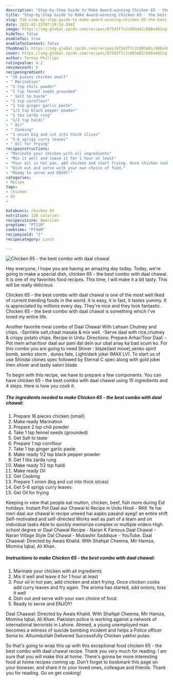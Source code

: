 ```yaml
---
description: "Step-by-Step Guide to Make Award-winning Chicken 65 - the best combo with daal chawal"
title: "Step-by-Step Guide to Make Award-winning Chicken 65 - the best combo with daal chawal"
slug: 516-step-by-step-guide-to-make-award-winning-chicken-65-the-best-combo-with-daal-chawal
date: 2022-02-23T07:59:14.594Z
image: https://img-global.cpcdn.com/recipes/67543f7c2c003a61/680x482cq70/chicken-65-the-best-combo-with-daal-chawal-recipe-main-photo.jpg
hideToc: false
enableToc: true
enableTocContent: false
thumbnail: https://img-global.cpcdn.com/recipes/67543f7c2c003a61/680x482cq70/chicken-65-the-best-combo-with-daal-chawal-recipe-main-photo.jpg
cover: https://img-global.cpcdn.com/recipes/67543f7c2c003a61/680x482cq70/chicken-65-the-best-combo-with-daal-chawal-recipe-main-photo.jpg
author: Teresa Phillips
ratingvalue: 4.2
reviewcount: 8
recipeingredient:
- "16 pieces chicken small"
- " Marination"
- "2 tsp chili powder"
- "1 tsp fennel seeds grounded"
- " Salt to taste"
- "1 tsp cornflour"
- "1 tsp ginger garlic paste"
- "1/2 tsp black pepper powder"
- "1 tbs zarda rung"
- "1/2 tsp haldi"
- " Oil"
- " Cooking"
- "1 onion big and cut into thick slices"
- "5-6 sprigs curry leaves"
- " Oil for frying"
recipeinstructions:
- "Marinate your chicken with all ingredients"
- "Mix it well and leave it for 1 hour at least"
- "Pour oil in hot pan, add chicken and start frying. Once chicken cooks add curry leaves and fry again. The aroma has started, add onions, toss it well"
- "Dish out and serve with your own choice of food."
- "Ready to serve and ENJOY!"
categories:
- Recipe
tags:
- chicken
- 65
- 

katakunci: chicken 65  
nutrition: 128 calories
recipecuisine: American
preptime: "PT11M"
cooktime: "PT46M"
recipeyield: "2"
recipecategory: Lunch

---
```



![Chicken 65 - the best combo with daal chawal](https://img-global.cpcdn.com/recipes/67543f7c2c003a61/680x482cq70/chicken-65-the-best-combo-with-daal-chawal-recipe-main-photo.jpg)

Hey everyone, I hope you are having an amazing day today. Today, we're going to make a special dish, chicken 65 - the best combo with daal chawal. It is one of my favorites food recipes. This time, I will make it a bit tasty. This will be really delicious.

Chicken 65 - the best combo with daal chawal is one of the most well liked of current trending foods in the world. It is easy, it is fast, it tastes yummy. It is appreciated by millions every day. They're nice and they look fantastic. Chicken 65 - the best combo with daal chawal is something which I've loved my entire life.

Another favorite meal combo of Daal Chawal With Lehsan Chutney and chips. -Sprinkle salt,chaat masala &amp; mix well. -Serve daal with rice,chutney &amp; crispy potato chips. Recipe in Urdu: Directions: Prepare Arhar/Toor Daal: -Pot mein arhar/toor daal aur pani dal dein aur ubal anay ka bad scum ko. For this combo you are going to need Shiver : blaze(last move),senko spirit bomb, senko storm , dunes fate, Light/dark jokei (MAX LV). To start us of use Shindai clones spec followed by Eternal C spec along with gold jokei then shiver and lastly satori blade.


To begin with this recipe, we have to prepare a few components. You can have chicken 65 - the best combo with daal chawal using 15 ingredients and 4 steps. Here is how you cook it.

<!--inarticleads1-->

##### The ingredients needed to make Chicken 65 - the best combo with daal chawal:

1. Prepare 16 pieces chicken (small)
1. Make ready  Marination
1. Prepare 2 tsp chili powder
1. Take 1 tsp fennel seeds (grounded)
1. Get  Salt to taste
1. Prepare 1 tsp cornflour
1. Take 1 tsp ginger garlic paste
1. Make ready 1/2 tsp black pepper powder
1. Get 1 tbs zarda rung
1. Make ready 1/2 tsp haldi
1. Make ready  Oil
1. Get  Cooking
1. Prepare 1 onion (big and cut into thick slices)
1. Get 5-6 sprigs curry leaves
1. Get  Oil for frying


Keeping in view that people eat mutton, chicken, beef, fish more during Eid holidays. Instant Pot Daal aur Chawal ki Recipe in Urdu Hindi - RKK Ye hai meri daal aur chawal ki recipe umeed hai aapko pasand ayegi! an entire shift Self-motivated and self-directed Works well as part of a team and on individual tasks Able to quickly memorize complex or multiple orders High school degree or Daal Chawal Recipe - Naran K Famous Daal Chawal - Naran Village Style Dal Chawal - Mubashir Saddique - YouTube. Daal Chaawal: Directed by Awais Khalid. With Shafqat Cheema, Mir Hamza, Momina Iqbal, Ali Khan. 

<!--inarticleads2-->

##### Instructions to make Chicken 65 - the best combo with daal chawal:

1. Marinate your chicken with all ingredients
1. Mix it well and leave it for 1 hour at least
1. Pour oil in hot pan, add chicken and start frying. Once chicken cooks add curry leaves and fry again. The aroma has started, add onions, toss it well
1. Dish out and serve with your own choice of food.
1. Ready to serve and ENJOY!

Daal Chaawal: Directed by Awais Khalid. With Shafqat Cheema, Mir Hamza, Momina Iqbal, Ali Khan. Pakistan police is working against a network of international terrorists in Lahore. Ahmed, a young unemployed man becomes a witness of suicide bombing incident and helps a Police officer Sonia to. Alhumdulilah Delivered Successfully Chicken yakhni pulao. 

So that's going to wrap this up with this exceptional food chicken 65 - the best combo with daal chawal recipe. Thank you very much for reading. I am sure that you will make this at home. There's gonna be more interesting food at home recipes coming up. Don't forget to bookmark this page on your browser, and share it to your loved ones, colleague and friends. Thank you for reading. Go on get cooking!
